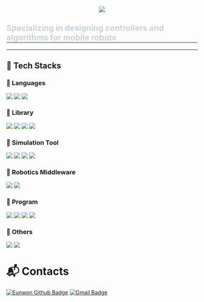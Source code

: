 <div align="center">
  <img src="https://capsule-render.vercel.app/api?type=transparent&color=7187f4&height=180&text=Eunwon's%20Github&animation=&fontColor=ffffff&fontSize=60" />
</div>

<div style="text-align: left;"> 
  <h2 style="border-bottom: 1px solid #21262d; color: #c9d1d9;"> Specializing in designing controllers and algorithms for mobile robots </h2>  
</div>

---

## 💪 Tech Stacks  

### 🔹 Languages
<p>
  <img src="https://img.shields.io/badge/Python-3776AB?style=plastic&logo=python&logoColor=white"/>
  <img src="https://img.shields.io/badge/C++-00599C?style=plastic&logo=c%2B%2B&logoColor=white"/>
  <img src="https://img.shields.io/badge/Linux-FCC624?style=plastic&logo=linux&logoColor=black"/>
</p>

### 🔹 Library
<p>
  <img src="https://img.shields.io/badge/YOLO-00FFFF?style=plastic&logo=yolo&logoColor=black"/>
  <img src="https://img.shields.io/badge/PyTorch-EE4C2C?style=plastic&logo=pytorch&logoColor=white"/>
  <img src="https://img.shields.io/badge/TensorFlow-FF6F00?style=plastic&logo=tensorflow&logoColor=white"/>
  <img src="https://img.shields.io/badge/OpenCV-5C3EE8?style=plastic&logo=opencv&logoColor=white"/>
</p>

### 🔹 Simulation Tool
<p>
  <img src="https://img.shields.io/badge/Gazebo-FF6600?style=plastic&logo=ros&logoColor=white"/>
  <img src="https://img.shields.io/badge/Unity-000000?style=plastic&logo=unity&logoColor=white"/>
  <img src="https://img.shields.io/badge/Matlab%20Simulink-0076A8?style=plastic&logo=mathworks&logoColor=white"/>
  <img src="https://img.shields.io/badge/SimulationX-CC0000?style=plastic&logo=redhat&logoColor=white"/>
</p>

### 🔹 Robotics Middleware
<p>
  <img src="https://img.shields.io/badge/ROS-22314E?style=plastic&logo=ros&logoColor=white"/>
  <img src="https://img.shields.io/badge/ROS2-22314E?style=plastic&logo=ros&logoColor=white"/>
</p>

### 🔹 Program
<p>
  <img src="https://img.shields.io/badge/SolidWorks-FF0000?style=plastic&logo=dassaultsystemes&logoColor=white"/>
  <img src="https://img.shields.io/badge/Fusion%20360-FCA121?style=plastic&logo=autodesk&logoColor=white"/>
  <img src="https://img.shields.io/badge/MATLAB-0076A8?style=plastic&logo=mathworks&logoColor=white"/>
  <img src="https://img.shields.io/badge/Blender-F5792A?style=plastic&logo=blender&logoColor=white"/>
</p>

### 🔹 Others
<p>
  <img src="https://img.shields.io/badge/GitHub-181717?style=plastic&logo=github&logoColor=white"/>
  <img src="https://img.shields.io/badge/VS%20Code-007ACC?style=plastic&logo=visualstudiocode&logoColor=white"/>
</p>

# :mailbox_with_mail: Contacts
[![Eunwon Github Badge](http://img.shields.io/badge/-Tech%20blog-black?style=flat-square&logo=github)](https://github.com/dmshsl)
[![Gmail Badge](https://img.shields.io/badge/Gmail-d14836?style=flat-square&logo=Gmail&logoColor=white)](https://mail.google.com/mail/?view=cm&fs=1&to=kikisimon1206@gmail.com)


